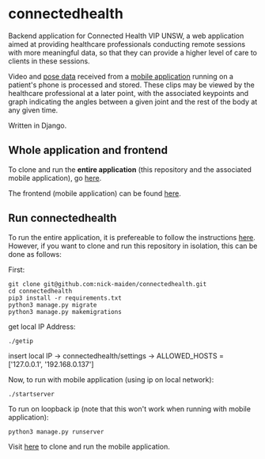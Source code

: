 # connectedhealth
Backend application for Connected Health VIP UNSW, a web application aimed at providing healthcare professionals conducting remote sessions with more meaningful data, so that they can provide a higher level of care to clients in these sessions.

Video and [pose data](https://viso.ai/deep-learning/pose-estimation-ultimate-overview) received from a [mobile application](https://github.com/realRickyNguyen/ExpoCAMwithTensor) running on a patient's phone is processed and stored. These clips may be viewed by the healthcare professional at a later point, with the associated keypoints and graph indicating the angles between a given joint and the rest of the body at any given time.

Written in Django.

## Whole application and frontend
To clone and run the **entire application** (this repository and the associated mobile application), go [here](https://github.com/SIXRIP7ER/connectedHealthApp).

The frontend (mobile application) can be found [here](https://github.com/realRickyNguyen/ExpoCAMwithTensor).

## Run connectedhealth
To run the entire application, it is prefereable to follow the instructions [here](https://github.com/SIXRIP7ER/connectedHealthApp). However, if you want to clone and run this repository in isolation, this can be done as follows:

First:
```
git clone git@github.com:nick-maiden/connectedhealth.git
cd connectedhealth
pip3 install -r requirements.txt
python3 manage.py migrate
python3 manage.py makemigrations
```

get local IP Address:
```
./getip
```
insert local IP -> connectedhealth/settings -> ALLOWED_HOSTS = ['127.0.0.1', '192.168.0.137']


Now, to run with mobile application (using ip on local network):
```
./startserver
```

To run on loopback ip (note that this won't work when running with mobile application):
```
python3 manage.py runserver
```

Visit [here](https://github.com/realRickyNguyen/ExpoCAMwithTensor) to clone and run the mobile application.
